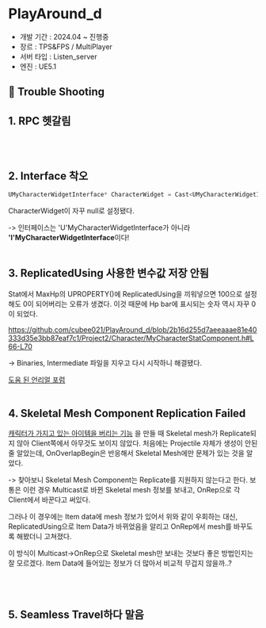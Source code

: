 # PlayAround_d
+ 개발 기간 :  2024.04 ~ 진행중
+ 장르 : TPS&FPS / MultiPlayer
+ 서버 타입 : Listen_server
+ 엔진 : UE5.1

## 🚀 Trouble Shooting
## 1. RPC 헷갈림

<br/><br/>

## 2. Interface 착오
```c++
UMyCharacterWidgetInterface* CharacterWidget = Cast<UMyCharacterWidgetInterface>(OwningActor);
```
CharacterWidget이 자꾸 null로 설정됐다.

-> 인터페이스는 'U'MyCharacterWidgetInterface가 아니라 **'I'MyCharacterWidgetInterface**이다!
<br/><br/>

## 3. ReplicatedUsing 사용한 변수값 저장 안됨
Stat에서 MaxHp의 UPROPERTY()에 ReplicatedUsing을 끼워넣으면 100으로 설정해도 0이 되어버리는 오류가 생겼다. 이것 때문에 Hp bar에 표시되는 숫자 역시 자꾸 0이 되었다.

https://github.com/cubee021/PlayAround_d/blob/2b16d255d7aeeaaae81e40333d35e3bb87eaf7c1/Project2/Character/MyCharacterStatComponent.h#L66-L70

-> Binaries, Intermediate 파일을 지우고 다시 시작하니 해결됐다. 

[도움 된 언리얼 포럼](https://forums.unrealengine.com/t/initializecomponent-not-firing-on-spawn/322782)
<br/><br/>

## 4. Skeletal Mesh Component Replication Failed
[캐릭터가 가지고 있는 아이템을 버리는 기능](https://github.com/cubee021/PlayAround_d/blob/main/Project2/Item/MyDropItem.cpp)
을 만들 때 Skeletal mesh가 Replicate되지 않아 Client쪽에서 아무것도 보이지 않았다. 처음에는 Projectile 자체가 생성이 안된줄 알았는데, OnOverlapBegin은 반응해서 Skeletal Mesh에만 문제가 있는 것을 알았다.

-> 찾아보니 Skeletal Mesh Component는 Replicate를 지원하지 않는다고 한다. 보통은 이런 경우 Multicast로 바뀐 Skeletal mesh 정보를 보내고, OnRep으로 각 Client에서 바꾼다고 써있다.

그러나 이 경우에는 Item data에 mesh 정보가 있어서 위와 같이 우회하는 대신, ReplicatedUsing으로 Item Data가 바뀌었음을 알리고 OnRep에서 mesh를 바꾸도록 해봤더니 고쳐졌다.

이 방식이 Multicast->OnRep으로 Skeletal mesh만 보내는 것보다 좋은 방법인지는 잘 모르겠다. Item Data에 들어있는 정보가 더 많아서 비교적 무겁지 않을까..?

<br/><br/>

## 5. Seamless Travel하다 말음


<br/><br/>
